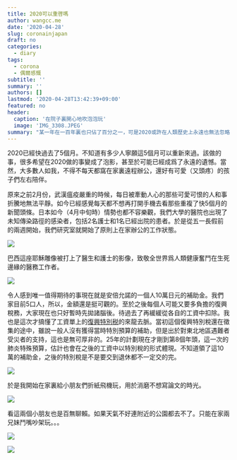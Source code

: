 ```yaml
---
title: 2020可以重啓嗎
author: wangcc.me
date: '2020-04-28'
slug: coronainjapan
draft: no
categories:
  - diary
tags:
  - corona
  - 偶爾感慨
subtitle: ''
summary: ''
authors: []
lastmod: '2020-04-28T13:42:39+09:00'
featured: no
header:
  caption: '在院子裏開心地吹泡泡玩'
  image: 'IMG_3308.JPEG'
summary: "某一年在一百年裏也只佔了百分之一，可是2020或許在人類歷史上永遠也無法忽略不計。"
---
```


2020已經快過去了5個月。不知道有多少人寧願這5個月可以重新來過。該做的事，很多希望在2020做的事變成了泡影，甚至於可能已經成爲了永遠的遺憾。當然，大多數人如我，不得不每天都窩在家裏遠程辦公，還好有可愛（又頭疼）的孩子們左右陪伴。

原來之前2月份，武漢瘟疫嚴重的時候，每日被牽動人心的那些可愛可恨的人和事折騰地無法平靜。如今已經感覺每天都不想再打開手機去看那些重複了快5個月的新聞頭條。日本如今（4月中旬時）情勢也都不容樂觀，我們大學的醫院也出現了未知傳染路徑的感染者，包括2名護士和1名已經出院的患者。於是從五一長假前的兩週開始，我們研究室就開始了原則上在家辦公的工作狀態。


![](/post/2020-04-20-coronainjapan_files/IMG_4548.jpg)


巴西這座耶穌雕像被打上了醫生和護士的影像，致敬全世界爲人類健康奮鬥在生死邊緣的醫務工作者。

![](/post/2020-04-20-coronainjapan_files/IMG_4570.JPG)

令人感到唯一值得期待的事現在就是安倍允諾的一個人10萬日元的補助金。我們家目前5口人，所以，金額還是挺可觀的。至於之後每個人可能又要多負擔的復興稅務，大家現在也只好暫時先拋諸腦後。待過去了再緩緩從各自的工資中扣除。我也是這次才搞懂了工資單上的[復興特別税](https://ja.wikipedia.org/wiki/復興特別税)的來龍去脈。當初這個復興特別稅還在徵集的途中，雖說一般人沒有獲得當時特別預算的補助，但是出於對東北地區遇難者受災者的支持，這也是無可厚非的。25年的計劃現在才剛到第8個年頭，這一次的肺炎特殊預算，估計也會在之後的工資中以特別稅的形式體現。不知道領了這10萬的補助金，之後的特別稅是不是要交到退休都不一定交的完。

![](/post/2020-04-20-coronainjapan_files/IMG_4571.JPG)


於是我開始在家裏給小朋友們折紙飛機玩，用於消磨不想寫論文的時光。

![](/post/2020-04-20-coronainjapan_files/IMG_4620.jpg)

看這兩個小朋友也是百無聊賴。如果天氣不好連附近的公園都去不了。只能在家兩兄妹鬥嘴吵架玩。。。

![](/post/2020-04-20-coronainjapan_files/IMG_4627.jpg)



![](/post/2020-04-20-coronainjapan_files/FQRV7031.JPG)
